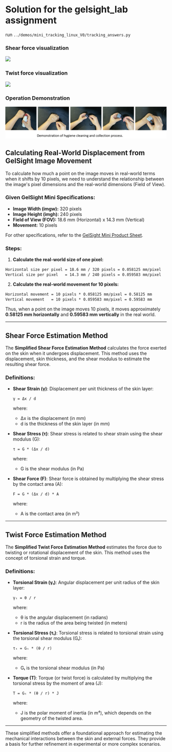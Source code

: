 # Solution for the gelsight_lab assignment

run `../demos/mini_tracking_linux_V0/tracking_answers.py`

### Shear force visualization
![](demos/mini_tracking_linux_V0/results/shear_flow.gif)

### Twist force visualization
![](demos/mini_tracking_linux_V0/results/twist_flow.gif)

### Operation Demonstration
![](demo1.png)


## Calculating Real-World Displacement from GelSight Image Movement

To calculate how much a point on the image moves in real-world terms when it shifts by 10 pixels, we need to understand the relationship between the image's pixel dimensions and the real-world dimensions (Field of View).

### Given GelSight Mini Specifications:
- **Image Width (imgw):** 320 pixels
- **Image Height (imgh):** 240 pixels
- **Field of View (FOV):** 18.6 mm (Horizontal) x 14.3 mm (Vertical)
- **Movement:** 10 pixels

For other specifications, refer to the [GelSight Mini Product Sheet](https://www.gelsight.com/wp-content/uploads/productsheet/Mini/GS_Mini_4.3.24.pdf).
### Steps:

1. **Calculate the real-world size of one pixel:**

```text
Horizontal size per pixel = 18.6 mm / 320 pixels = 0.058125 mm/pixel
Vertical size per pixel   = 14.3 mm / 240 pixels = 0.059583 mm/pixel
```

2. **Calculate the real-world movement for 10 pixels:**

```text
Horizontal movement = 10 pixels * 0.058125 mm/pixel = 0.58125 mm
Vertical movement   = 10 pixels * 0.059583 mm/pixel = 0.59583 mm
```

Thus, when a point on the image moves 10 pixels, it moves approximately **0.58125 mm horizontally** and **0.59583 mm vertically** in the real world.

---

## Shear Force Estimation Method

The **Simplified Shear Force Estimation Method** calculates the force exerted on the skin when it undergoes displacement. This method uses the displacement, skin thickness, and the shear modulus to estimate the resulting shear force.

### Definitions:

- **Shear Strain (γ)**: Displacement per unit thickness of the skin layer:
  
  ```text
  γ = Δx / d
  ```

  where:
  - Δx is the displacement (in mm)
  - d is the thickness of the skin layer (in mm)

- **Shear Stress (τ)**: Shear stress is related to shear strain using the shear modulus (G):

  ```text
  τ = G * (Δx / d)
  ```

  where:
  - G is the shear modulus (in Pa)

- **Shear Force (F)**: Shear force is obtained by multiplying the shear stress by the contact area (A):

  ```text
  F = G * (Δx / d) * A
  ```

  where:
  - A is the contact area (in m²)

---

## Twist Force Estimation Method

The **Simplified Twist Force Estimation Method** estimates the force due to twisting or rotational displacement of the skin. This method uses the concept of torsional strain and torque.

### Definitions:

- **Torsional Strain (γₜ)**: Angular displacement per unit radius of the skin layer:

  ```text
  γₜ = θ / r
  ```

  where:
  - θ is the angular displacement (in radians)
  - r is the radius of the area being twisted (in meters)

- **Torsional Stress (τₜ)**: Torsional stress is related to torsional strain using the torsional shear modulus (Gₜ):

  ```text
  τₜ = Gₜ * (θ / r)
  ```

  where:
  - Gₜ is the torsional shear modulus (in Pa)

- **Torque (T)**: Torque (or twist force) is calculated by multiplying the torsional stress by the moment of area (J):

  ```text
  T = Gₜ * (θ / r) * J
  ```

  where:
  - J is the polar moment of inertia (in m⁴), which depends on the geometry of the twisted area.

---

These simplified methods offer a foundational approach for estimating the mechanical interactions between the skin and external forces. They provide a basis for further refinement in experimental or more complex scenarios.


